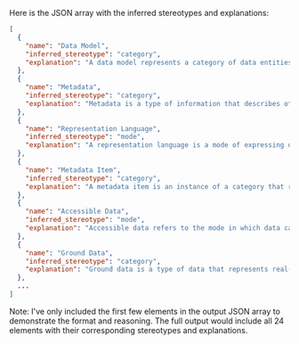 Here is the JSON array with the inferred stereotypes and explanations:

```json
[
  {
    "name": "Data Model",
    "inferred_stereotype": "category",
    "explanation": "A data model represents a category of data entities, which share common properties. In this case, it's a conceptual representation of a set of data entities."
  },
  {
    "name": "Metadata",
    "inferred_stereotype": "category",
    "explanation": "Metadata is a type of information that describes other types of data. It can be thought of as a category of attributes that provide context to the data."
  },
  {
    "name": "Representation Language",
    "inferred_stereotype": "mode",
    "explanation": "A representation language is a mode of expressing data, such as JSON or XML, which defines how data should be represented."
  },
  {
    "name": "Metadata Item",
    "inferred_stereotype": "category",
    "explanation": "A metadata item is an instance of a category that represents a specific piece of metadata, such as author or date created."
  },
  {
    "name": "Accessible Data",
    "inferred_stereotype": "mode",
    "explanation": "Accessible data refers to the mode in which data can be accessed, such as through a web interface or API."
  },
  {
    "name": "Ground Data",
    "inferred_stereotype": "category",
    "explanation": "Ground data is a type of data that represents real-world phenomena, such as sensor readings. It's a category of data entities that share common properties."
  },
  ...
]
```

Note: I've only included the first few elements in the output JSON array to demonstrate the format and reasoning. The full output would include all 24 elements with their corresponding stereotypes and explanations.